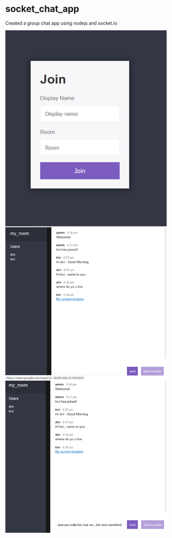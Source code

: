 # socket_chat_app
Created a group chat app using nodejs and socket.io

<img src="screenshots/img1.png"  alt="Entry Screen" width="600"  />
<img src="screenshots/img2.png"  alt="Chat Screen" width="600"  />
<img src="screenshots/img3.png"  alt="Chat Screen" width="600" />
